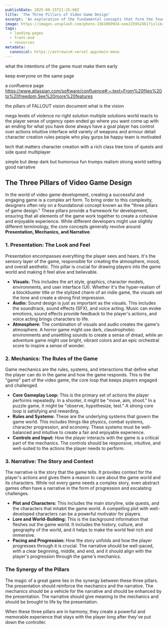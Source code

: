 ```yaml
---
publishDate: 2025-09-15T21:25:00Z
title: 'The Three Pillars of Video Game Design'
excerpt: 'An exploration of the fundamental concepts that form the foundation of compelling and immersive video games: Presentation, Mechanics, and Narrative.'
image: https://images.unsplash.com/photo-1561069934-eee225952461?ixlib=rb-4.0.3&ixid=M3wxMjA3fDB8MHxwaG90by1wYWdlfHx8fGVufDB8fHx8fA%3D%3D&auto=format&fit=crop&w=2070&q=80
tags:
  - landing-pages
  - front-end
  - resources
metadata:
  canonical: https://astrowind.vercel.app/main-menu
---
```

what the intentions of the game 
must make them early

keep everyone on the same page

a confluence page
https://www.atlassian.com/software/confluence#:~:text=From%20files%20to%20freedom,See%20more%20features

the pillars of FALLOUT vision document
what is the vision

mega levels of violence
no right solution
multiple solutions
world reacts to the player
sense of urgency
open ended
go where you want
come up with an ending for what you have done
always have a goal 
player has control over actions
intuitive interface
wild variety of weapons and armour 
detail character creation rules
people who play gurps be happy
team is motivated 

tech that matters
character creation with a rich class tree 
tons of quests and side quest
multiplayer

simple but deep
dark but humorous
fun trumps realism 
strong world setting 
good narrative




## The Three Pillars of Video Game Design

In the world of video game development, creating a successful and engaging game is a complex art form. To bring order to this complexity, designers often rely on a foundational concept known as the "three pillars of game design." These pillars provide a framework for development, ensuring that all elements of the game work together to create a cohesive and enjoyable experience. While different developers might use slightly different terminology, the core concepts generally revolve around **Presentation, Mechanics, and Narrative**.

### 1. Presentation: The Look and Feel

Presentation encompasses everything the player sees and hears. It's the sensory layer of the game, responsible for creating the atmosphere, mood, and overall aesthetic. This pillar is crucial for drawing players into the game world and making it feel alive and believable.

*   **Visuals:** This includes the art style, graphics, character models, environments, and user interface (UI). Whether it's the hyper-realism of a blockbuster title or the stylized charm of an indie game, the visuals set the tone and create a strong first impression.
*   **Audio:** Sound design is just as important as the visuals. This includes the soundtrack, sound effects (SFX), and voice acting. Music can evoke emotions, sound effects provide feedback to the player's actions, and voice acting brings characters to life.
*   **Atmosphere:** The combination of visuals and audio creates the game's atmosphere. A horror game might use dark, claustrophobic environments and unsettling sounds to create a sense of dread, while an adventure game might use bright, vibrant colors and an epic orchestral score to inspire a sense of wonder.

### 2. Mechanics: The Rules of the Game

Game mechanics are the rules, systems, and interactions that define what the player can do in the game and how the game responds. This is the "game" part of the video game, the core loop that keeps players engaged and challenged.

*   **Core Gameplay Loop:** This is the primary set of actions the player performs repeatedly. In a shooter, it might be "move, aim, shoot." In a puzzle game, it might be "observe, hypothesize, test." A strong core loop is satisfying and rewarding.
*   **Rules and Systems:** These are the underlying systems that govern the game world. This includes things like physics, combat systems, character progression, and economy. These systems must be well-balanced and intuitive to create a fair and enjoyable experience.
*   **Controls and Input:** How the player interacts with the game is a critical part of the mechanics. The controls should be responsive, intuitive, and well-suited to the actions the player needs to perform.

### 3. Narrative: The Story and Context

The narrative is the story that the game tells. It provides context for the player's actions and gives them a reason to care about the game world and its characters. While not every game needs a complex story, even abstract games often have a narrative in the form of progression and escalating challenges.

*   **Plot and Characters:** This includes the main storyline, side quests, and the characters that inhabit the game world. A compelling plot with well-developed characters can be a powerful motivator for players.
*   **Lore and World-Building:** This is the background information that fleshes out the game world. It includes the history, culture, and geography of the world, and it helps to make the world feel rich and immersive.
*   **Pacing and Progression:** How the story unfolds and how the player progresses through it is crucial. The narrative should be well-paced, with a clear beginning, middle, and end, and it should align with the player's progression through the game's mechanics.

### The Synergy of the Pillars

The magic of a great game lies in the synergy between these three pillars. The presentation should reinforce the mechanics and the narrative. The mechanics should be a vehicle for the narrative and should be enhanced by the presentation. The narrative should give meaning to the mechanics and should be brought to life by the presentation.

When these three pillars are in harmony, they create a powerful and memorable experience that stays with the player long after they've put down the controller.

